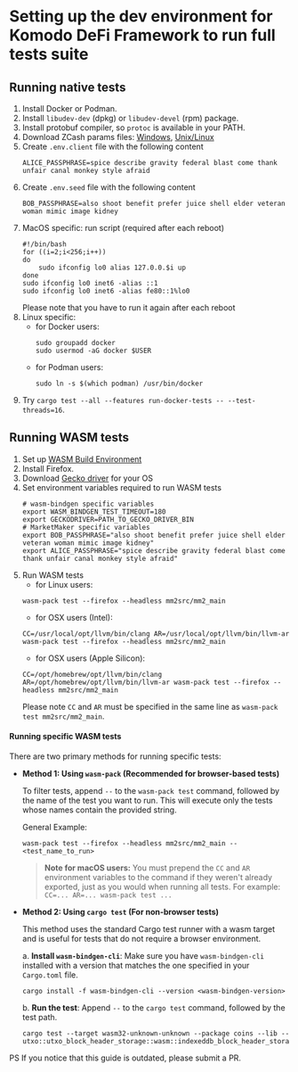 # Setting up the dev environment for Komodo DeFi Framework to run full tests suite

## Running native tests

1. Install Docker or Podman.
2. Install `libudev-dev` (dpkg) or `libudev-devel` (rpm) package.
3. Install protobuf compiler, so `protoc` is available in your PATH.
4. Download ZCash params files: [Windows](https://github.com/KomodoPlatform/komodo/blob/master/zcutil/fetch-params.bat),
   [Unix/Linux](https://github.com/KomodoPlatform/komodo/blob/master/zcutil/fetch-params.sh)
5. Create `.env.client` file with the following content
   ```
   ALICE_PASSPHRASE=spice describe gravity federal blast come thank unfair canal monkey style afraid
   ```
6. Create `.env.seed` file with the following content
   ```
   BOB_PASSPHRASE=also shoot benefit prefer juice shell elder veteran woman mimic image kidney
   ```
7. MacOS specific: run script (required after each reboot)
   ```shell
   #!/bin/bash
   for ((i=2;i<256;i++))
   do
       sudo ifconfig lo0 alias 127.0.0.$i up
   done
   sudo ifconfig lo0 inet6 -alias ::1
   sudo ifconfig lo0 inet6 -alias fe80::1%lo0
   ```
   Please note that you have to run it again after each reboot
8. Linux specific:
    - for Docker users:
       ```
       sudo groupadd docker
       sudo usermod -aG docker $USER
       ```
    - for Podman users:
       ```
       sudo ln -s $(which podman) /usr/bin/docker
       ```
9. Try `cargo test --all --features run-docker-tests -- --test-threads=16`.

## Running WASM tests

1. Set up [WASM Build Environment](../docs/WASM_BUILD.md#Setting-up-the-environment)
2. Install Firefox.
3. Download [Gecko driver](https://github.com/mozilla/geckodriver/releases) for your OS
4. Set environment variables required to run WASM tests
   ```shell
   # wasm-bindgen specific variables
   export WASM_BINDGEN_TEST_TIMEOUT=180
   export GECKODRIVER=PATH_TO_GECKO_DRIVER_BIN
   # MarketMaker specific variables
   export BOB_PASSPHRASE="also shoot benefit prefer juice shell elder veteran woman mimic image kidney"
   export ALICE_PASSPHRASE="spice describe gravity federal blast come thank unfair canal monkey style afraid"
   ```
5. Run WASM tests
   - for Linux users:
   ```
   wasm-pack test --firefox --headless mm2src/mm2_main
   ```
    - for OSX users (Intel):
   ```
   CC=/usr/local/opt/llvm/bin/clang AR=/usr/local/opt/llvm/bin/llvm-ar wasm-pack test --firefox --headless mm2src/mm2_main
   ```
    - for OSX users (Apple Silicon):
   ```
   CC=/opt/homebrew/opt/llvm/bin/clang AR=/opt/homebrew/opt/llvm/bin/llvm-ar wasm-pack test --firefox --headless mm2src/mm2_main
   ```
   Please note `CC` and `AR` must be specified in the same line as `wasm-pack test mm2src/mm2_main`.

#### Running specific WASM tests

There are two primary methods for running specific tests:

*   **Method 1: Using `wasm-pack` (Recommended for browser-based tests)**

    To filter tests, append `--` to the `wasm-pack test` command, followed by the name of the test you want to run. This will execute only the tests whose names contain the provided string.

    General Example:
    ```shell
    wasm-pack test --firefox --headless mm2src/mm2_main -- <test_name_to_run>
    ```

    > **Note for macOS users:** You must prepend the `CC` and `AR` environment variables to the command if they weren't already exported, just as you would when running all tests. For example: `CC=... AR=... wasm-pack test ...`

*   **Method 2: Using `cargo test` (For non-browser tests)**

    This method uses the standard Cargo test runner with a wasm target and is useful for tests that do not require a browser environment.

    a. **Install `wasm-bindgen-cli`**: Make sure you have `wasm-bindgen-cli` installed with a version that matches the one specified in your `Cargo.toml` file.
    ```shell
    cargo install -f wasm-bindgen-cli --version <wasm-bindgen-version>
    ```

    b. **Run the test**: Append `--` to the `cargo test` command, followed by the test path.
    ```shell
    cargo test --target wasm32-unknown-unknown --package coins --lib -- utxo::utxo_block_header_storage::wasm::indexeddb_block_header_storage
    ```

PS If you notice that this guide is outdated, please submit a PR.
